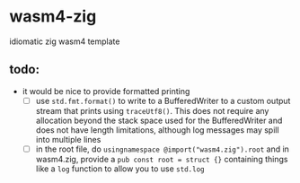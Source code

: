 # wasm4-zig

idiomatic zig wasm4 template

## todo:

- it would be nice to provide formatted printing
  - [ ] use `std.fmt.format()` to write to a BufferedWriter to a custom output stream that prints using `traceUtf8()`. This does not require any allocation beyond the stack space used for the BufferedWriter and does not have length limitations, although log messages may spill into multiple lines
  - [ ] in the root file, do `usingnamespace @import("wasm4.zig").root` and in wasm4.zig, provide a `pub const root = struct {}` containing things like a `log` function to allow you to use `std.log`
